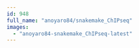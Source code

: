 ```yaml
---
id: 948
full_name: "anoyaro84/snakemake_ChIPseq"
images: 
  - "anoyaro84-snakemake_ChIPseq-latest"
---
```

